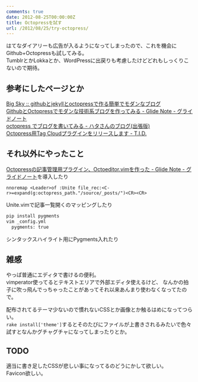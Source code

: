 ```yaml
---
comments: true
date: 2012-08-25T00:00:00Z
title: Octopressを試す
url: /2012/08/25/try-octopress/
---
```


はてなダイアリーも広告が入るようになってしまったので、これを機会にGithub+Octopressも試してみる。  
TumblrとかLokkaとか、WordPressに出戻りも考慮したけどどれもしっくりこないので期待。

## 参考にしたページとか
[Big Sky :: githubとjekyllとoctopressで作る簡単でモダンなブログ](http://mattn.kaoriya.net/software/lang/ruby/20111017205717.htm "Big Sky :: githubとjekyllとoctopressで作る簡単でモダンなブログ")  
[GithubとOctopressでモダンな技術系ブログを作ってみる - Glide Note - グライドノート](http://blog.glidenote.com/blog/2011/11/07/install-octopress-on-github/ "GithubとOctopressでモダンな技術系ブログを作ってみる - Glide Note - グライドノート")  
[octopress でブログを書いてみる - ハタさんのブログ(出張版)](http://nowelium.github.com/blog/2012/03/26/octopress-diff.html "octopress でブログを書いてみる - ハタさんのブログ(出張版)")  
[Octopress用Tag Cloudプラグインをリリースします - T.I.D.](http://tokkonopapa.github.com/blog/2012/01/04/octopress-plugin-for-categories-cloud/ "Octopress用Tag Cloudプラグインをリリースします - T.I.D.")  

## それ以外にやったこと
[Octopressの記事管理用プラグイン、Octoeditor.vimを作った - Glide Note - グライドノート](http://blog.glidenote.com/blog/2012/04/02/octoeditor.vim/ "Octopressの記事管理用プラグイン、Octoeditor.vimを作った - Glide Note - グライドノート")を導入したり
``` vim
nnoremap <Leader>of :Unite file_rec:<C-r>=expand(g:octopress_path."/source/_posts/")<CR><CR>
```
Unite.vimで記事一覧開くのマッピングしたり

``` sh
pip install pygments
vim _config.yml
  pygments: true
```
シンタックスハイライト用にPygments入れたり

## 雑感
 やっぱ普通にエディタで書けるの便利。  
vimperator使ってるとテキストエリアで外部エディタ使えるけど、
なんかの拍子に吹っ飛んでっちゃったことがあってそれ以来あんまり使わなくなってたので。

配布されてるテーマ少ないので慣れないCSSとか画像とか触るはめになってつらい。  
`rake install['theme']`するとそのたびにファイルが上書きされるみたいで色々試すとなんかグチャグチャになってしまったりとか。  

## TODO
適当に書き足したCSSが悲しい事になってるのどうにかして欲しい。  
Favicon欲しい。
